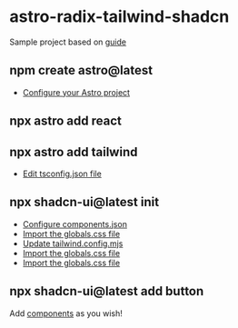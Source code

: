# astro-radix-tailwind-shadcn 

Sample project based on [guide](https://ui.shadcn.com/docs/installation/astro)

## npm create astro@latest
* [Configure your Astro project](https://ui.shadcn.com/docs/installation/astro#configure-your-astro-project)

## npx astro add react

## npx astro add tailwind
* [Edit tsconfig.json file](https://ui.shadcn.com/docs/installation/astro#edit-tsconfigjson-file)

## npx shadcn-ui@latest init

* [Configure components.json](https://ui.shadcn.com/docs/installation/astro#configure-componentsjson)
* [Import the globals.css file](https://ui.shadcn.com/docs/installation/astro#import-the-globalscss-file)
* [Update tailwind.config.mjs](https://ui.shadcn.com/docs/installation/astro#update-astro-tailwind-config)
* [Import the globals.css file]()
* [Import the globals.css file]()


## npx shadcn-ui@latest add button

Add [components](https://ui.shadcn.com/docs/components/) as you wish!
